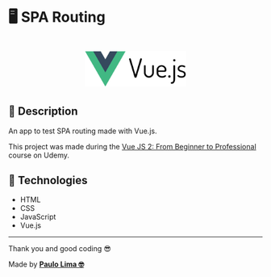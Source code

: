 # 🖥️ SPA Routing

<h1 align="center">
  <img src=".github/logo.png" width="200px" />
</h1>

## 🔎️ Description
An app to test SPA routing made with Vue.js.

This project was made during the <a href="https://www.udemy.com/course/vuejs-from-beginner-to-professional/">Vue JS 2: From Beginner to Professional</a> course on Udemy.

## 🚀️ Technologies

- HTML
- CSS
- JavaScript
- Vue.js
 
---

Thank you and good coding 😎️

Made by **<a href="https://paulophlp.github.io/portfolio/" target="__blank">Paulo Lima 🤓️</a>**